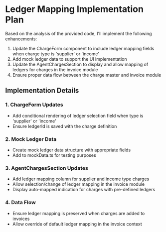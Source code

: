 # Ledger Mapping Implementation Plan

Based on the analysis of the provided code, I'll implement the following enhancements:

1. Update the ChargeForm component to include ledger mapping fields when charge type is 'supplier' or 'income'
2. Add mock ledger data to support the UI implementation
3. Update the AgentChargesSection to display and allow mapping of ledgers for charges in the invoice module
4. Ensure proper data flow between the charge master and invoice module

## Implementation Details

### 1. ChargeForm Updates
- Add conditional rendering of ledger selection field when type is 'supplier' or 'income'
- Ensure ledgerId is saved with the charge definition

### 2. Mock Ledger Data
- Create mock ledger data structure with appropriate fields
- Add to mockData.ts for testing purposes

### 3. AgentChargesSection Updates
- Add ledger mapping column for supplier and income type charges
- Allow selection/change of ledger mapping in the invoice module
- Display auto-mapped indication for charges with pre-defined ledgers

### 4. Data Flow
- Ensure ledger mapping is preserved when charges are added to invoices
- Allow override of default ledger mapping in the invoice context
